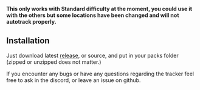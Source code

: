 **This only works with Standard difficulty at the moment, you could use it with the others but some locations have been changed and will not autotrack properly.**

## **Installation**

Just download latest [release](#https://github.com/dontjoome/RE3R_Poptracker/releases), or source, and put in your packs folder (zipped or unzipped does not matter.)
 
If you encounter any bugs or have any questions regarding the tracker feel free to ask in the discord, or leave an issue on github. 
